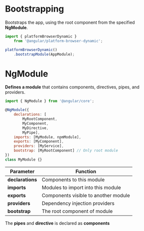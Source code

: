 # Bootstrapping

Bootstraps the app, using the root component from the specified __NgModule__.

```js
import { platformBrowserDynamic }
    from '@angular/platform-browser-dynamic';

platformBrowserDynamic()
    .bootstrapModule(AppModule);
```

# NgModule

**Defines a module** that contains components, directives, pipes, and providers.

```js
import { NgModule } from '@angular/core';

@NgModule({
    declarations: [
        MyRootComponent, 
        MyComponent, 
        MyDirective, 
        MyPipe],
    imports: [MyModule, npmModule],
    exports: [MyComponent],
    providers: [MyService],
    bootstrap: [MyRootComponent] // Only root module
})
class MyModule {}
```
| Parameter | Function |
|--------------------|-------------------------------------------------------------------------------|
| **declarations** |  Components to this module |
| **imports** |  Modules to import into this module |
| **exports** |  Components visible to another module |
| **providers** |  Dependency injection providers |
| **bootstrap** | The root component of module |

The **pipes** and **directive** is declared as **components**
